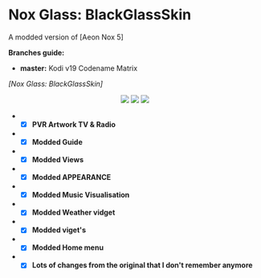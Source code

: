 # Nox Glass: BlackGlassSkin
A modded version of [Aeon Nox 5]

**Branches guide:**
 - **master:** Kodi v19 Codename Matrix
 

*[Nox Glass: BlackGlassSkin]*


<p align="center">
<img src="https://i.ibb.co/wQ6LJy7/skin-nox-glass.png">
<img src="https://i.ibb.co/0c36XK7/screenshot00024.png">
<img src="https://i.ibb.co/R95Pg97/screenshot00025.png">
</p>



* - [x] __PVR Artwork TV & Radio__
* - [x] __Modded Guide__
* - [x] __Modded Views__
* - [x] __Modded APPEARANCE__
* - [x] __Modded Music Visualisation__
* - [x] __Modded Weather vidget__
* - [x] __Modded viget's__
* - [x] __Modded Home menu__
* - [x] __Lots of changes from the original that I don't remember anymore__
